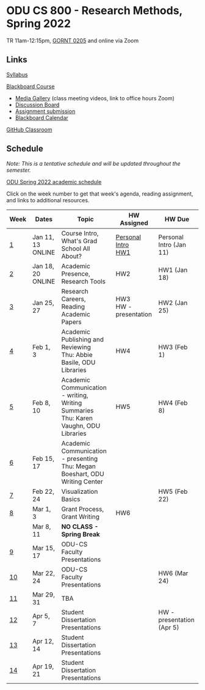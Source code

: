 # ODU CS 800 - Research Methods, Spring 2022

TR 11am-12:15pm, [GORNT 0205](https://clt.odu.edu/directions-to-gornto) and online via Zoom 

## Links

[Syllabus](syllabus.md)

[Blackboard Course](https://www.blackboard.odu.edu/ultra/courses/_394465_1/cl/outline)
* [Media Gallery](https://www.blackboard.odu.edu/webapps/blackboard/content/launchLink.jsp?course_id=_394465_1&tool_id=_5549_1&tool_type=TOOL&mode=cpview&mode=reset) (class meeting videos, link to office hours Zoom)
* [Discussion Board](https://www.blackboard.odu.edu/webapps/blackboard/content/launchLink.jsp?course_id=_394465_1&tool_id=_2588_1&tool_type=TOOL&mode=cpview&mode=reset)
* [Assignment submission](https://www.blackboard.odu.edu/webapps/blackboard/content/listContentEditable.jsp?content_id=_10420859_1&course_id=_394465_1&mode=reset)
* [Blackboard Calendar](https://www.blackboard.odu.edu/webapps/blackboard/content/launchLink.jsp?course_id=_394465_1&tool_id=_152_1&tool_type=TOOL&mode=cpview&mode=reset)

[GitHub Classroom](https://classroom.github.com/classrooms/58780854-odu-cs-800-research-methods-spring-2022)

## Schedule

*Note: This is a tentative schedule and will be updated throughout the semester.*

[ODU Spring 2022 academic schedule](https://www.odu.edu/academics/calendar/spring)

Click on the week number to get that week's agenda, reading assignment, and links to additional resources.

|Week |Dates|Topic|HW Assigned|HW Due|
|---|---|---|---|---|
|[1](agenda.md#week-1)|	Jan 11, 13<br/>ONLINE|	Course Intro, What's Grad School All About? | [Personal Intro](https://www.blackboard.odu.edu/webapps/discussionboard/do/forum?action=list_threads&course_id=_394465_1&nav=discussion_board_entry&conf_id=_457421_1&forum_id=_495768_1)<br/>[HW1](HW1.md) | Personal Intro (Jan 11) |
|[2](agenda.md#week-2)|	Jan 18, 20<br/>ONLINE|	Academic Presence, Research Tools | HW2 | HW1 (Jan 18) |
|[3](agenda.md#week-3)|	Jan 25, 27|	Research Careers, Reading Academic Papers | HW3<br/>HW - presentation | HW2 (Jan 25) | 
|[4](agenda.md#week-4)|	Feb 1, 3| Academic Publishing and Reviewing<br/>Thu: Abbie Basile, ODU Libraries | HW4 | HW3 (Feb 1) |
|[5](agenda.md#week-5)|	Feb 8, 10| Academic Communication - writing, Writing Summaries<br/>Thu: Karen Vaughn, ODU Libraries | HW5 | HW4 (Feb 8) |
|[6](agenda.md#week-6)|	Feb 15, 17|	Academic Communication - presenting<br/>Thu: Megan Boeshart, ODU Writing Center |  | |
|[7](agenda.md#week-7)|	Feb 22, 24|	Visualization Basics |  | HW5 (Feb 22) | 
|[8](agenda.md#week-8)|	Mar 1, 3|	Grant Process, Grant Writing | HW6 | |
||	Mar 8, 11|	**NO CLASS - Spring Break** | 
|[9](agenda.md#week-9)|	Mar 15, 17|	ODU-CS Faculty Presentations | | |
|[10](agenda.md#week-10)| Mar 22, 24|	ODU-CS Faculty Presentations | | HW6 (Mar 24) |
|[11](agenda.md#week-11)| Mar 29, 31|	TBA | | | 
|[12](agenda.md#week-12)| Apr 5, 7|	Student Dissertation Presentations | | HW - presentation (Apr 5)|
|[13](agenda.md#week-13)| Apr 12, 14|	Student Dissertation Presentations | | |
|[14](agenda.md#week-14)| Apr 19, 21|	Student Dissertation Presentations | | |
